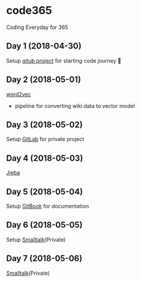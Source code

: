 # code365
Coding Everyday for 365

## Day 1 (2018-04-30)
Setup [gitub project](https://github.com/giggslam/code365) for starting code journey 🏃

## Day 2 (2018-05-01)
[word2vec](https://github.com/giggslam/word2vec)
- pipeline for converting wiki data to vector model

## Day 3 (2018-05-02)
Setup [GitLab](https://www.gitlab.com) for private project

## Day 4 (2018-05-03)
[Jieba](https://github.com/giggslam/jieba)

## Day 5 (2018-05-04)
Setup [GitBook](https://www.gitbook.com) for documentation

## Day 6 (2018-05-05)
Setup [Smalltalk](https://gitlab.com/ryanlam/Smalltalk)(Private)

## Day 7 (2018-05-06)
[Smalltalk](https://gitlab.com/ryanlam/Smalltalk)(Private)